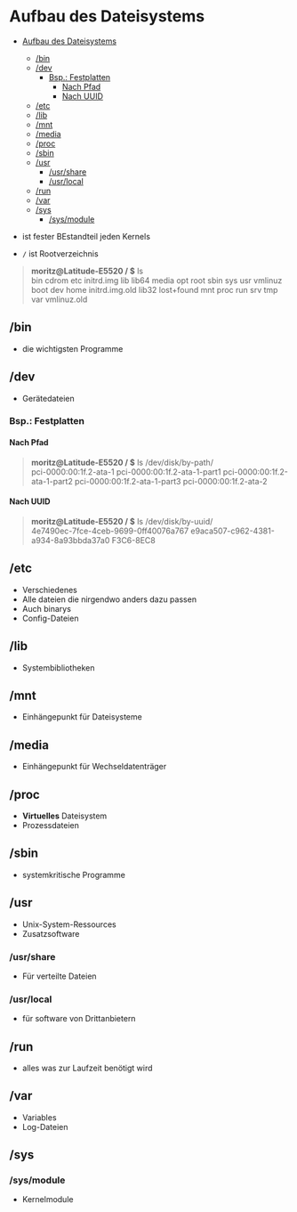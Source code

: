# Aufbau des Dateisystems #

- [Aufbau des Dateisystems](#aufbau-des-dateisystems)
    - [/bin](#bin)
    - [/dev](#dev)
        - [Bsp.: Festplatten](#bsp-festplatten)
            - [Nach Pfad](#nach-pfad)
            - [Nach UUID](#nach-uuid)
    - [/etc](#etc)
    - [/lib](#lib)
    - [/mnt](#mnt)
    - [/media](#media)
    - [/proc](#proc)
    - [/sbin](#sbin)
    - [/usr](#usr)
        - [/usr/share](#usrshare)
        - [/usr/local](#usrlocal)
    - [/run](#run)
    - [/var](#var)
    - [/sys](#sys)
        - [/sys/module](#sysmodule)

- ist fester BEstandteil jeden Kernels
- ```/``` ist Rootverzeichnis

> **moritz@Latitude-E5520 / $** ls</br>
> bin   cdrom  etc   initrd.img      lib    lib64       media  opt   root  sbin  sys  usr  vmlinuz</br>
> boot  dev    home  initrd.img.old  lib32  lost+found  mnt    proc  run   srv   tmp  var  vmlinuz.old</br>

## /bin ##

- die wichtigsten Programme

## /dev ##

- Gerätedateien

### Bsp.: Festplatten ###

#### Nach Pfad ####

> **moritz@Latitude-E5520 / $** ls /dev/disk/by-path/</br>
> pci-0000:00:1f.2-ata-1  pci-0000:00:1f.2-ata-1-part1  pci-0000:00:1f.2-ata-1-part2  pci-0000:00:1f.2-ata-1-part3  pci-0000:00:1f.2-ata-2

#### Nach UUID ####

> **moritz@Latitude-E5520 / $** ls /dev/disk/by-uuid/</br>
> 4e7490ec-7fce-4ceb-9699-0ff40076a767  e9aca507-c962-4381-a934-8a93bbda37a0  F3C6-8EC8

## /etc ##

- Verschiedenes
- Alle dateien die nirgendwo anders dazu passen
- Auch binarys
- Config-Dateien

## /lib ##

- Systembibliotheken

## /mnt ##

- Einhängepunkt für Dateisysteme

## /media ##

- Einhängepunkt für Wechseldatenträger

## /proc ##

- **Virtuelles** Dateisystem
- Prozessdateien

## /sbin ##

- systemkritische Programme

## /usr ##

- Unix-System-Ressources
- Zusatzsoftware

### /usr/share ###

- Für verteilte Dateien

### /usr/local ###

- für software von Drittanbietern

## /run ##

- alles was zur Laufzeit benötigt wird

## /var ##

- Variables
- Log-Dateien

## /sys ##

### /sys/module ###

- Kernelmodule